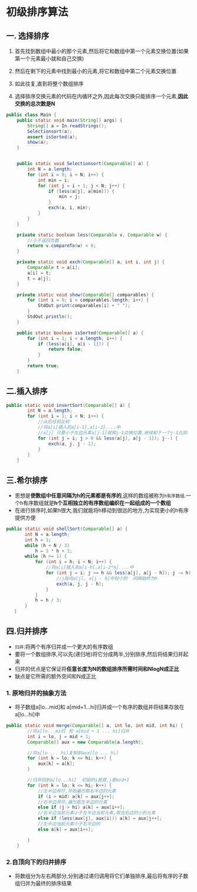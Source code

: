 # 初级排序算法

## 一. 选择排序

1. 首先找到数组中最小的那个元素,然后将它和数组中第一个元素交换位置(如果第一个元素最小就和自己交换)
2. 然后在剩下的元素中找到最小的元素,将它和数组中第二个元素交换位置
3. 如此往复,直到将整个数组排序

4. 选择排序交换元素的代码在内循环之外,因此每次交换只能排序一个元素,**因此交换的总次数是N**

```java
public class Main {
    public static void main(String[] args) {
        String[] a = In.readStrings();
        Selectionsort(a);
        assert isSorted(a);
        show(a);
    }


    public static void Selectionsort(Comparable[] a) {
        int N = a.length;
        for (int i = 0; i < N; i++) {
            int min = i;
            for (int j = i + 1; j < N; j++) {
                if (less(a[j], a[min])) {
                    min = j;
                }
                exch(a, i, min);
            }
        }
    }

    private static boolean less(Comparable v, Comparable w) {
        //小于返回负数
        return v.compareTo(w) < 0;
    }

    private static void exch(Comparable[] a, int i, int j) {
        Comparable t = a[i];
        a[i] = t;
        t = a[j];
    }

    private static void show(Comparable[] comparables) {
        for (int i = 0; i < comparables.length; i++) {
            StdOut.print(comparables[i] + " ");
        }
        StdOut.println();
    }

    public static boolean isSorted(Comparable[] a) {
        for (int i = 1; i < a.length; i++) {
            if (less(a[i], a[i - 1])) {
                return false;
            }
        }
        return true;
    }
```

## 二.插入排序

```java
public static void insertSort(Comparable[] a) {
        int N = a.length;
        for (int i = 1; i < N; i++) {
            //从后往前比较
            //将a[i]插入到a[i-1],a[i-2]....中
            //a[j] 只要小于左边元素a[j-1]就和j-1交换位置,继续和下一个j-1比较
            for (int j = i; j > 0 && less(a[j], a[j - 1]); j--) {
                exch(a, j, j - 1);
            }
        }
    }
```

## 三.希尔排序

- 思想是**使数组中任意间隔为h的元素都是有序的**,这样的数组被称为`h有序数组`.一个h有序数组就是**h个互相独立的有序数组编织在一起组成的一个数组**
- 在进行排序时,如果h很大,我们就能将h移动到很远的地方,为实现更小的h有序提供方便

```java
public static void shellSort(Comparable[] a) {
       int N = a.length;
       int h = 1;
       while (h < N / 3)
           h = 3 * h + 1;
       while (h >= 1) {
           for (int i = h; i < N; i++) {
               //将a[i]插入到a[i-h],a[i-2*h] ...中
               for (int j = i; j >= h && less(a[j], a[j - h]); j -= h) {
                   //j指向a[j], a[j - h]中较小的  间隔始终为h
                   exch(a, j, j - h);
               }
           }
           h = h / 3;
       }
   }
```

## 四.归并排序

- `归并`:将两个有序归并成一个更大的有序数组
- 要将一个数组排序,可以先(递归地)将它分成两半,分别排序,然后将结果归并起来
- 归并的优点是它保证将**任意长度为N的数组排序所需时间和NlogN成正比**
- 缺点是它所需的额外空间和N成正比

### 1\. 原地归并的抽象方法

- 将子数组a[lo...mid]和 a[mid+1...hi]归并成一个有序的数组并将结果存放在a[lo...hi]中

```java
public static void merge(Comparable[] a, int lo, int mid, int hi) {
        //将a[lo...mid] 和 a[mid + 1 ... hi]归并
        int i = lo, j = mid + 1;
        Comparable[] aux = new Comparable[a.length];

        //将a[lo ... hi]复制到aux[lo ... hi]
        for (int k = lo; k <= hi; k++) {
            aux[k] = a[k];
        }

        //归并回到a[lo...hi]  初始的i是首,j是mid+1
        for (int k = lo; k <= hi; k++) {
            //左半边用尽,开始遍历取右半边的元素
            if (i > mid) a[k] = aux[j++];
            //右半边用尽,遍历取左半边的元素
            else if (j > hi) a[k] = aux[i++];
            //右半边当前元素小于左半边当前元素,取去右边的小的元素
            else if (less(aux[j], aux[i])) a[k] = aux[j++];
            //左半边当前元素小于右半边的
            else a[k] = aux[i++];

        }
    }
```

### 2.自顶向下的归并排序

- 将数组分为左右两部分,分别通过递归调用将它们单独排序,最后将有序的子数组归并为最终的排序结果
